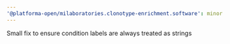 ```yaml
---
'@platforma-open/milaboratories.clonotype-enrichment.software': minor
---
```


Small fix to ensure condition labels are always treated as strings
